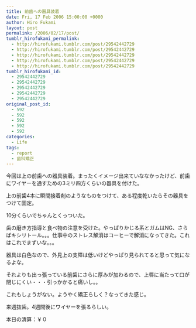 ```yaml
---
title: 前歯への器具装着
date: Fri, 17 Feb 2006 15:00:00 +0000
author: Hiro Fukami
layout: post
permalink: /2006/02/17/post/
tumblr_hirofukami_permalink:
  - http://hirofukami.tumblr.com/post/29542442729
  - http://hirofukami.tumblr.com/post/29542442729
  - http://hirofukami.tumblr.com/post/29542442729
  - http://hirofukami.tumblr.com/post/29542442729
  - http://hirofukami.tumblr.com/post/29542442729
tumblr_hirofukami_id:
  - 29542442729
  - 29542442729
  - 29542442729
  - 29542442729
  - 29542442729
original_post_id:
  - 592
  - 592
  - 592
  - 592
  - 592
categories:
  - Life
tags:
  - report
  - 歯科矯正
---
```

<div class="section">
  <p>
    今回は上の前歯への器具装着。まったくイメージ出来ていななかったけど、前歯にワイヤーを通すための3ミリ四方くらいの器具を付けた。
  </p>
  
  <p>
    上の前歯4本に瞬間接着剤のようなものをつけて、ある程度乾いたらその器具をつけて固定。
  </p>
  
  <p>
    10分くらいでちゃんとくっついた。
  </p>
  
  <p>
    歯の磨き方指導と食べ物の注意を受けた。やっぱりかじる系とガムはNG、さらばキシリトール。。。仕事中のストレス解消はコーヒーで解消になってきた。これはこれでまずいな。。。
  </p>
  
  <p>
    器具は白色なので、外見上の支障は低いけどやっぱり見られてると思って気になるよな。
  </p>
  
  <p>
    それよりも出っ張っている前歯にさらに厚みが加わるので、上唇に当たって口が閉じにくい・・・引っかかると痛いし。。
  </p>
  
  <p>
    これもしょうがない。ようやく矯正らしく？なってきた感じ。
  </p>
  
  <p>
    来週抜歯。4週間後にワイヤーを張るらしい。
  </p>
  
  <p>
    本日の清算：￥０
  </p>
</div>